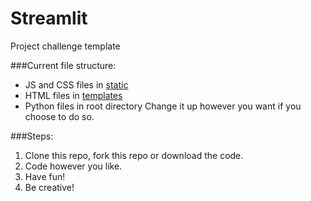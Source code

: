# Streamlit
Project challenge template

###Current file structure:
* JS and CSS files in [static](https://github.com/CDplayerxOne/streamlit/tree/main/static)
* HTML files in [templates](https://github.com/CDplayerxOne/streamlit/tree/main/templates)
* Python files in root directory
Change it up however you want if you choose to do so.

###Steps:
1. Clone this repo, fork this repo or download the code.
2. Code however you like.
3. Have fun!
4. Be creative!
